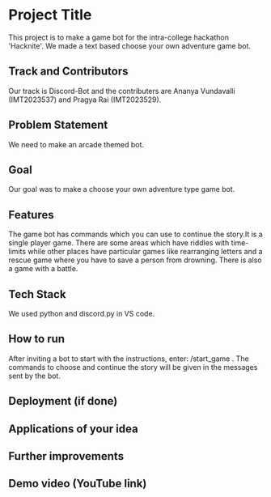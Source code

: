 
# Project Title

This project is to make a game bot for the intra-college hackathon 'Hacknite'.
We made a text based choose your own adventure game bot.
## Track and Contributors
Our track is Discord-Bot and the contributers are Ananya Vundavalli (IMT2023537) and Pragya Rai (IMT2023529).
## Problem Statement
We need to make an arcade themed bot.
## Goal
Our goal was to make a choose your own adventure type game bot.
## Features
The game bot has commands which you can use to continue the story.It is a single player game. There are some areas which have riddles with time-limits while other places have particular games like rearranging letters and a rescue game where you have to save a person from drowning.
There is also a game with a battle.
## Tech Stack
We used python and discord.py in VS code.
## How to run
After inviting a bot to start with the instructions, enter: /start_game .
The commands to choose and continue the story will be given in the messages sent by the bot.
## Deployment (if done)

## Applications of your idea

## Further improvements

## Demo video (YouTube link)
